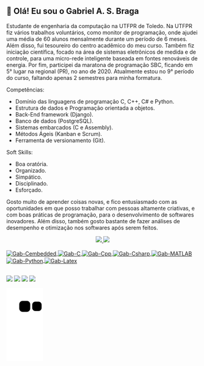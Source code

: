 ## 👋 Olá! Eu sou o Gabriel A. S. Braga
Estudante de engenharia da computação na UTFPR de Toledo. Na UTFPR fiz vários trabalhos voluntários, como monitor de programação, onde ajudei uma média de 60 alunos mensalmente durante um período de 6 meses. Além disso, fui tesoureiro do centro acadêmico do meu curso. Também fiz iniciação científica, focado na área de sistemas eletrônicos de medida e de controle, para uma micro-rede inteligente baseada em fontes renováveis de energia. Por fim, participei da maratona de programação SBC, ficando em 5° lugar na regional (PR), no ano de 2020. Atualmente estou no 9° período do curso, faltando apenas 2 semestres para minha formatura.
 
Competências:
  * Domínio das linguagens de programação C, C++, C# e Python.
  * Estrutura de dados e Programação orientada a objetos.
  * Back-End framework (Django).
  * Banco de dados (PostgreSQL).
  * Sistemas embarcados (C e Assembly).
  * Métodos Ágeis (Kanban e Scrum).
  * Ferramenta de versionamento (Git). 
 
Soft Skills:
  * Boa oratória.
  * Organizado.
  * Simpático.
  * Disciplinado.
  * Esforçado.
 
Gosto muito de aprender coisas novas, e fico entusiasmado com as oportunidades em que posso trabalhar com pessoas altamente criativas, e com boas práticas de programação, para o desenvolvimento de softwares inovadores. Além disso, também gosto bastante de fazer análises de desempenho e otimização nos softwares após serem feitos.

<div align="center">
  <a href="https://github.com/snyper103">
  <img height="150em" src="https://github-readme-stats.vercel.app/api?username=snyper103&show_icons=true&theme=dracula&include_all_commits=true&count_private=true"/>
  <img height="150em" src="https://github-readme-stats.vercel.app/api/top-langs/?username=snyper103&layout=compact&langs_count=7&theme=dracula"/>
</div>
<div style="display: inline_block"><br>
  <img align="center" alt="Gab-Cembedded" height="30" width="40" src="https://cdn.jsdelivr.net/gh/devicons/devicon/icons/embeddedc/embeddedc-original.svg">
  <img align="center" alt="Gab-C" height="30" width="40" src="https://cdn.jsdelivr.net/gh/devicons/devicon/icons/c/c-original.svg">
  <img align="center" alt="Gab-Cpp" height="30" width="40" src="https://cdn.jsdelivr.net/gh/devicons/devicon/icons/cplusplus/cplusplus-original.svg">
  <img align="center" alt="Gab-Csharp" height="30" width="40" src="https://cdn.jsdelivr.net/gh/devicons/devicon/icons/csharp/csharp-original.svg">
  <img align="center" alt="Gab-MATLAB" height="30" width="40" src="https://cdn.jsdelivr.net/gh/devicons/devicon/icons/matlab/matlab-original.svg">
  <img align="center" alt="Gab-Python" height="30" width="40" src="https://cdn.jsdelivr.net/gh/devicons/devicon/icons/python/python-original.svg">
  <img align="center" alt="Gab-Latex" height="50" width="40" src="https://cdn.jsdelivr.net/gh/devicons/devicon/icons/latex/latex-original.svg">
</div>
  
  ##
 
<div> 
  <a href="https://www.instagram.com/gabriel.a.s.braga/" target="_blank"><img src="https://img.shields.io/badge/-Instagram-%23E4405F?style=for-the-badge&logo=instagram&logoColor=white" target="_blank"></a>
  <a href = "mailto:gabrielalexandre1924@gmail.com"><img src="https://img.shields.io/badge/-Gmail-%23333?style=for-the-badge&logo=gmail&logoColor=white" target="_blank"></a>
  <a href="https://www.linkedin.com/in/gabriel-a-s-braga/" target="_blank"><img src="https://img.shields.io/badge/-LinkedIn-%230077B5?style=for-the-badge&logo=linkedin&logoColor=white" target="_blank"></a> 
  <a href="https://twitter.com/Gabriel_A_S_B" target="_blank"><img src="https://img.shields.io/badge/Twitter-1DA1F2?style=for-the-badge&logo=twitter&logoColor=white"></a> 
 
  ![Snake animation](https://github.com/snyper103/snyper103/blob/output/github-contribution-grid-snake.svg)
 
</div>
